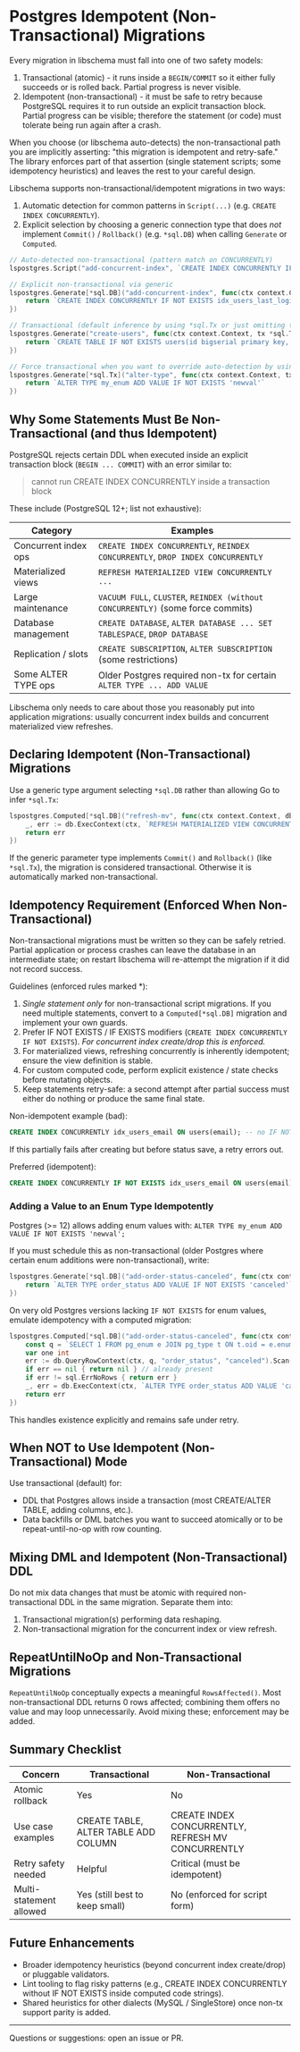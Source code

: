 # Postgres Idempotent (Non-Transactional) Migrations

Every migration in libschema must fall into one of two safety models:

1. Transactional (atomic) - it runs inside a `BEGIN/COMMIT` so it either fully
    succeeds or is rolled back. Partial progress is never visible.
2. Idempotent (non-transactional) - it must be safe to retry because PostgreSQL
    requires it to run outside an explicit transaction block. Partial progress
    can be visible; therefore the statement (or code) must tolerate being run
    again after a crash.

When you choose (or libschema auto-detects) the non-transactional path you are
implicitly asserting: "this migration is idempotent and retry-safe." The
library enforces part of that assertion (single statement scripts; some
idempotency heuristics) and leaves the rest to your careful design.

Libschema supports non-transactional/idempotent migrations in two ways:

1. Automatic detection for common patterns in `Script(...)` (e.g. `CREATE INDEX CONCURRENTLY`).
2. Explicit selection by choosing a generic connection type that does *not* implement
    `Commit()` / `Rollback()` (e.g. `*sql.DB`) when calling `Generate` or `Computed`.

```go
// Auto-detected non-transactional (pattern match on CONCURRENTLY)
lspostgres.Script("add-concurrent-index", `CREATE INDEX CONCURRENTLY IF NOT EXISTS idx_users_last_login ON users(last_login)`)

// Explicit non-transactional via generic
lspostgres.Generate[*sql.DB]("add-concurrent-index", func(ctx context.Context, db *sql.DB) string {
    return `CREATE INDEX CONCURRENTLY IF NOT EXISTS idx_users_last_login ON users(last_login)`
})

// Transactional (default inference by using *sql.Tx or just omitting the generic):
lspostgres.Generate("create-users", func(ctx context.Context, tx *sql.Tx) string {
    return `CREATE TABLE IF NOT EXISTS users(id bigserial primary key, email text unique)`
})

// Force transactional when you want to override auto-detection by using Generate with *sql.Tx
lspostgres.Generate[*sql.Tx]("alter-type", func(ctx context.Context, tx *sql.Tx) string {
    return `ALTER TYPE my_enum ADD VALUE IF NOT EXISTS 'newval'`
})
```

## Why Some Statements Must Be Non-Transactional (and thus Idempotent)

PostgreSQL rejects certain DDL when executed inside an explicit transaction block
(`BEGIN ... COMMIT`) with an error similar to:

> cannot run CREATE INDEX CONCURRENTLY inside a transaction block

These include (PostgreSQL 12+; list not exhaustive):

| Category | Examples |
|----------|----------|
| Concurrent index ops | `CREATE INDEX CONCURRENTLY`, `REINDEX CONCURRENTLY`, `DROP INDEX CONCURRENTLY` |
| Materialized views   | `REFRESH MATERIALIZED VIEW CONCURRENTLY ...` |
| Large maintenance    | `VACUUM FULL`, `CLUSTER`, `REINDEX (without CONCURRENTLY)` (some force commits) |
| Database management  | `CREATE DATABASE`, `ALTER DATABASE ... SET TABLESPACE`, `DROP DATABASE` |
| Replication / slots  | `CREATE SUBSCRIPTION`, `ALTER SUBSCRIPTION` (some restrictions) |
| Some ALTER TYPE ops  | Older Postgres required non-tx for certain `ALTER TYPE ... ADD VALUE` |

Libschema only needs to care about those you reasonably put into application migrations:
usually concurrent index builds and concurrent materialized view refreshes.

## Declaring Idempotent (Non-Transactional) Migrations

Use a generic type argument selecting `*sql.DB` rather than allowing Go to infer `*sql.Tx`:

```go
lspostgres.Computed[*sql.DB]("refresh-mv", func(ctx context.Context, db *sql.DB) error {
    _, err := db.ExecContext(ctx, `REFRESH MATERIALIZED VIEW CONCURRENTLY user_aggregate`)
    return err
})
```

If the generic parameter type implements `Commit()` and `Rollback()` (like `*sql.Tx`),
the migration is considered transactional. Otherwise it is automatically marked non-transactional.

## Idempotency Requirement (Enforced When Non-Transactional)

Non-transactional migrations must be written so they can be safely retried. Partial application
or process crashes can leave the database in an intermediate state; on restart libschema will
re-attempt the migration if it did not record success.

Guidelines (enforced rules marked *):

1. *Single statement only* for non-transactional script migrations. If you need multiple statements, convert to a `Computed[*sql.DB]` migration and implement your own guards.
2. Prefer IF NOT EXISTS / IF EXISTS modifiers (`CREATE INDEX CONCURRENTLY IF NOT EXISTS`). *For concurrent index create/drop this is enforced.*
3. For materialized views, refreshing concurrently is inherently idempotent; ensure the view definition is stable.
4. For custom computed code, perform explicit existence / state checks before mutating objects.
5. Keep statements retry-safe: a second attempt after partial success must either do nothing or produce the same final state.

Non-idempotent example (bad):
```sql
CREATE INDEX CONCURRENTLY idx_users_email ON users(email); -- no IF NOT EXISTS
```
If this partially fails after creating but before status save, a retry errors out.

Preferred (idempotent):
```sql
CREATE INDEX CONCURRENTLY IF NOT EXISTS idx_users_email ON users(email);
```

### Adding a Value to an Enum Type Idempotently

Postgres (>= 12) allows adding enum values with: `ALTER TYPE my_enum ADD VALUE IF NOT EXISTS 'newval';`

If you must schedule this as non-transactional (older Postgres where certain enum additions were non-transactional), write:

```go
lspostgres.Generate[*sql.DB]("add-order-status-canceled", func(ctx context.Context, db *sql.DB) string {
    return `ALTER TYPE order_status ADD VALUE IF NOT EXISTS 'canceled'` // single statement, idempotent
})
```

On very old Postgres versions lacking `IF NOT EXISTS` for enum values, emulate idempotency with a computed migration:

```go
lspostgres.Computed[*sql.DB]("add-order-status-canceled", func(ctx context.Context, db *sql.DB) error {
    const q = `SELECT 1 FROM pg_enum e JOIN pg_type t ON t.oid = e.enumtypid WHERE t.typname = $1 AND e.enumlabel = $2`
    var one int
    err := db.QueryRowContext(ctx, q, "order_status", "canceled").Scan(&one)
    if err == nil { return nil } // already present
    if err != sql.ErrNoRows { return err }
    _, err = db.ExecContext(ctx, `ALTER TYPE order_status ADD VALUE 'canceled'`)
    return err
})
```
This handles existence explicitly and remains safe under retry.

## When NOT to Use Idempotent (Non-Transactional) Mode

Use transactional (default) for:
- DDL that Postgres allows inside a transaction (most CREATE/ALTER TABLE, adding columns, etc.).
- Data backfills or DML batches you want to succeed atomically or to be repeat-until-no-op with row counting.

## Mixing DML and Idempotent (Non-Transactional) DDL

Do not mix data changes that must be atomic with required non-transactional DDL in the same migration.
Separate them into:
1. Transactional migration(s) performing data reshaping.
2. Non-transactional migration for the concurrent index or view refresh.

## RepeatUntilNoOp and Non-Transactional Migrations

`RepeatUntilNoOp` conceptually expects a meaningful `RowsAffected()`. Most non-transactional DDL
returns 0 rows affected; combining them offers no value and may loop unnecessarily.
Avoid mixing these; enforcement may be added.

## Summary Checklist

| Concern | Transactional | Non-Transactional |
|---------|---------------|-------------------|
| Atomic rollback | Yes | No |
| Use case examples | CREATE TABLE, ALTER TABLE ADD COLUMN | CREATE INDEX CONCURRENTLY, REFRESH MV CONCURRENTLY |
| Retry safety needed | Helpful | Critical (must be idempotent) |
| Multi-statement allowed | Yes (still best to keep small) | No (enforced for script form) |

## Future Enhancements
- Broader idempotency heuristics (beyond concurrent index create/drop) or pluggable validators.
- Lint tooling to flag risky patterns (e.g., CREATE INDEX CONCURRENTLY without IF NOT EXISTS inside computed code strings).
- Shared heuristics for other dialects (MySQL / SingleStore) once non-tx support parity is added.

---
Questions or suggestions: open an issue or PR.
